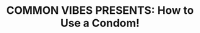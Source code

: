 ---
title:  "COMMON VIBES PRESENTS: How to Use a Condom!"
datestamp: March 8 2020 1:00 PM
categories: promos
color: blue
border: border-blue
background: bg-yellow
description: "HAPPY INTERNATIONAL WOMEN’S DAY!<br/>
To celebrate this wonderful day, and the gorgeous weather in Chi-Town..<br/>
Meet Quinn as she gives a mini sex ed lesson on condoms!<br/>
Stay tuned for Common Vibes Season One, premiering this April!<br/>
www.commonvibesseries.com<br/>
INSTA: @akfeatures<br/>
Music:<br/>
bensound.com;<br/>
Perfect Blue - Running From the Hills"
media: <iframe src="" data-src="https://www.facebook.com/plugins/video.php?href=https%3A%2F%2Fwww.facebook.com%2FCommonVibesSeries%2Fvideos%2F139522734042085%2F&show_text=0&width=476" width="476" style="overflow:hidden; height:100%" scrolling="no" frameborder="0" allowTransparency="true" allowFullScreen="true" class="lb-blue fb-video"></iframe>
---